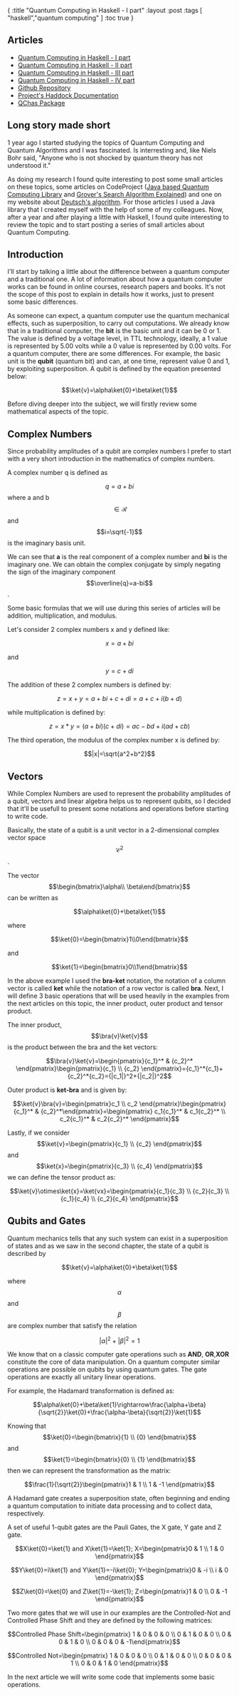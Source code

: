 {
 :title "Quantum Computing in Haskell - I part"
 :layout :post
 :tags [ "haskell","quantum computing" ]
 :toc true
}


## Articles

* [Quantum Computing in Haskell - I part][first_article]
* [Quantum Computing in Haskell - II part][second_article]
* [Quantum Computing in Haskell - III part][third_article]
* [Quantum Computing in Haskell - IV part][fourth_article]
* [Github Repository][git_repo]
* [Project's Haddock Documentation][documentation]
* [QChas Package][package]

## Long story made short

1 year ago I started studying the topics of Quantum Computing and Quantum Algorithms and I was fascinated. Is interresting and, like Niels Bohr said, "Anyone who is not shocked by quantum theory has not understood it." 

As doing my research I found quite interesting to post some small articles on these topics, some articles on CodeProject ([Java based Quantum Computing Library][2] and [Grover's Search Algorithm Explained][3]) and one on my website about [Deutsch's algorithm][1]. For those articles I used a Java library that I created myself with the help of some of my colleagues. Now, after a year and after playing a little with Haskell, I found quite interesting to review the topic and to start posting a series of small articles about Quantum Computing. 

## Introduction

I'll start by talking a little about the difference between a quantum computer and a traditional one. A lot of information about how a quantum computer works can be found in online courses, research papers and books. It's not the scope of this post to explain in details how it works, just to present some basic differences. 

As someone can expect, a quantum computer use the quantum mechanical effects, such as superposition, to carry out computations. We already know that in a traditional computer, the **bit** is the basic unit and it can be 0 or 1. The value is defined by a voltage level, in TTL technology, ideally, a 1 value is represented by 5.00 volts while a 0 value is represented by 0.00 volts. For a quantum computer, there are some differences. For example, the basic unit is the **qubit** (quantum bit) and can, at one time, represent value 0 and 1, by exploiting superposition. A qubit is defined by the equation presented below:

$$\newcommand{\ket}[1]{\left|{#1}\right\rangle}$$
$$\newcommand{\bra}[1]{\left\langle{#1}\right|}$$
$$\ket{v}=\alpha\ket{0}+\beta\ket{1}$$


Before diving deeper into the subject, we will firstly review some mathematical aspects of the topic. 

## Complex Numbers   

Since probability amplitudes of a qubit are complex numbers I prefer to start with a very short introduction in the mathematics of complex numbers. 

A complex number q is defined as 


$$q=a+bi$$ where a and b $$\in \mathcal{R}$$ and $$i=\sqrt{-1}$$ is the imaginary basis unit. 

We can see that **a** is the real component of a complex number and **bi** is the imaginary one. We can obtain the complex conjugate by simply negating the sign of the imaginary component $$\overline{q}=a-bi$$.

Some basic formulas that we will use during this series of articles will be addition, multiplication, and modulus.

Let's consider 2 complex numbers x and y defined like:

$$x=a+bi$$ 

and 

$$y=c+di$$

The addition of these 2 complex numbers is defined by:

$$z=x+y=a+bi+c+di=a+c+i(b+d)$$

while multiplication is defined by:

$$z=x*y=(a+bi)(c+di)=ac-bd+i(ad+cb)$$

The third operation, the modulus of the complex number x is defined by:

$$|x|=\sqrt{a^2+b^2}$$

## Vectors

While Complex Numbers are used to represent the probability amplitudes of a qubit, vectors and linear algebra helps us to represent qubits, so I decided that it'll be usefull to present some notations and operations before starting to write code.

Basically, the state of a qubit is a unit vector in a 2-dimensional complex vector space $$\mathcal{C}^2$$.

The vector $$\begin{bmatrix}\alpha\\ \beta\end{bmatrix}$$ can be written as


$$\alpha\ket{0}+\beta\ket{1}$$

where

$$\ket{0}=\begin{bmatrix}1\\0\end{bmatrix}$$

and

$$\ket{1}=\begin{bmatrix}0\\1\end{bmatrix}$$

In the above example I used the **bra-ket** notation, the notation of a column vector is called **ket** while the notation of a row vector is called **bra**. Next, I will define 3 basic operations that will be used heavily in the examples from the next articles on this topic, the inner product, outer product and tensor product.


The inner product, $$\bra{v}\ket{v}$$ is the product between the bra and the ket vectors:

$$\bra{v}\ket{v}=\begin{pmatrix}{c_1}^* & {c_2}^* \end{pmatrix}\begin{pmatrix}{c_1} \\ {c_2} \end{pmatrix}={c_1}^*{c_1}+{c_2}^*{c_2}={|c_1|}^2+{|c_2|}^2$$


Outer product is **ket-bra** and is given by:

$$\ket{v}\bra{v}=\begin{pmatrix}c_1 \\ c_2 \end{pmatrix}\begin{pmatrix}{c_1}^* & {c_2}^*\end{pmatrix}=\begin{pmatrix} c_1{c_1}^* & c_1{c_2}^* \\ c_2{c_1}^* & c_2{c_2}^* \end{pmatrix}$$


Lastly, if we consider $$\ket{v}=\begin{pmatrix}{c_1} \\ {c_2} \end{pmatrix}$$ and
$$\ket{x}=\begin{pmatrix}{c_3} \\ {c_4} \end{pmatrix}$$ we can define the tensor product as:

$$\ket{v}\otimes\ket{x}=\ket{vx}=\begin{pmatrix}{c_1}{c_3} \\ {c_2}{c_3} \\ {c_1}{c_4} \\ {c_2}{c_4} \end{pmatrix}$$


## Qubits and Gates

Quantum mechanics tells that any such system can exist in a superposition of states and as we saw in the second chapter, the state of a qubit is described by 

$$\ket{v}=\alpha\ket{0}+\beta\ket{1}$$ 

where $$\alpha$$ and $$\beta$$ are complex number that satisfy the relation 

$${|\alpha|}^2+{|\beta|}^2=1$$

We know that on a classic computer gate operations such as **AND**, **OR**,**XOR** constitute the core of data manipulation. On a quantum computer similar operations are possible on qubits by using quantum gates. The gate operations are exactly all unitary linear operations. 

For example, the Hadamard transformation is defined as:

$$\alpha\ket{0}+\beta\ket{1}\rightarrow\frac{\alpha+\beta}{\sqrt{2}}\ket{0}+\frac{\alpha-\beta}{\sqrt{2}}\ket{1}$$

Knowing that $$\ket{0}=\begin{bmatrix}{1} \\ {0} \end{bmatrix}$$ and $$\ket{1}=\begin{bmatrix}{0} \\ {1} \end{bmatrix}$$ then we can represent the transformation as the matrix:

$$\frac{1}{\sqrt{2}}\begin{pmatrix}1 & 1 \\ 1 & -1 \end{pmatrix}$$

A Hadamard gate creates a superposition state, often beginning and ending a quantum computation to initiate data processing and to collect data, respectively.

A set of useful 1-qubit gates are the Pauli Gates, the X gate, Y gate and Z gate.

$$X\ket{0}=\ket{1} and X\ket{1}=\ket{1}; X=\begin{pmatrix}0 & 1 \\ 1 & 0 \end{pmatrix}$$

$$Y\ket{0}=i\ket{1} and Y\ket{1}=-i\ket{0}; Y=\begin{pmatrix}0 & -i \\ i & 0 \end{pmatrix}$$

$$Z\ket{0}=\ket{0} and Z\ket{1}=-\ket{1}; Z=\begin{pmatrix}1 & 0 \\ 0 & -1 \end{pmatrix}$$

Two more gates that we will use in our examples are the Controlled-Not and Controlled Phase Shift and they are defined by the following matrices:


$$Controlled Phase Shift=\begin{pmatrix} 1 & 0 & 0 & 0 \\ 0 & 1 & 0 & 0 \\ 0 & 0 & 1 & 0 \\ 0 & 0 & 0 & -1\end{pmatrix}$$

$$Controlled Not=\begin{pmatrix} 1 & 0 & 0 & 0 \\ 0 & 1 & 0 & 0 \\ 0 & 0 & 0 & 1 \\ 0 & 0 & 1 & 0 \end{pmatrix}$$

In the next article we will write some code that implements some basic operations. 

[1]: https://ardeleanasm.github.io/deutschs-algorithm/
[2]: https://www.codeproject.com/Articles/1130092/Java-based-Quantum-Computing-library
[3]: https://www.codeproject.com/Articles/1131573/Grovers-Search-Algorithm-explained


[first_article]: ../Quantum-Computing-in-Haskell/
[second_article]: ../Quantum-Computing-in-Haskell-second-part/
[third_article]: ../Quantum-Computing-in-Haskell-third-part/
[fourth_article]: ../Quantum-Computing-in-Haskell-fourth-part/
[git_repo]: https://github.com/ardeleanasm/qchas
[documentation]: https://ardeleanasm.github.io/qchas/
[package]: https://hackage.haskell.org/package/qchas



